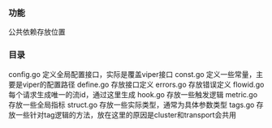 ### 功能
公共依赖存放位置

### 目录
config.go 定义全局配置接口，实际是覆盖viper接口
const.go 定义一些常量，主要是viper的配置路径
define.go 存放接口定义
errors.go 存放错误定义
flowid.go 每个请求生成唯一的流id，通过这里生成
hook.go 存放一些触发逻辑
metric.go 存放一些全局指标
struct.go 存放一些实际类型，通常为具体参数类型
tags.go 存放一些针对tag逻辑的方法，放在这里的原因是cluster和transport会共用

